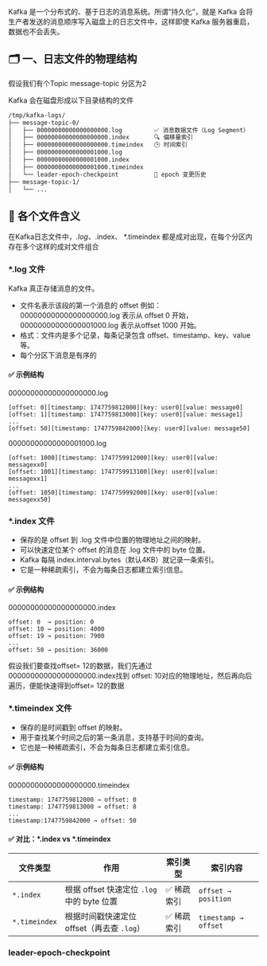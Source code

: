 Kafka 是一个分布式的、基于日志的消息系统。所谓“持久化”，就是 Kafka 会将生产者发送的消息顺序写入磁盘上的日志文件中，这样即使 Kafka 服务器重启，数据也不会丢失。

## 🗂️ 一、日志文件的物理结构

假设我们有个Topic  message-topic 分区为2

Kafka 会在磁盘形成以下目录结构的文件
```bash
/tmp/kafka-logs/
├── message-topic-0/
│   ├── 00000000000000000000.log         ✅ 消息数据文件（Log Segment）
│   ├── 00000000000000000000.index       🔍 偏移量索引
│   ├── 00000000000000000000.timeindex   🕒 时间索引
│   ├── 00000000000000001000.log         
│   ├── 00000000000000001000.index       
│   ├── 00000000000000001000.timeindex   
│   └── leader-epoch-checkpoint          🧭 epoch 变更历史
├── message-topic-1/
│   └── ...

```
## 📌 各个文件含义
在Kafka日志文件中，*.log、*.index、 *.timeindex 都是成对出现，在每个分区内存在多个这样的成对文件组合
### *.log 文件
Kafka 真正存储消息的文件。
- 文件名表示该段的第一个消息的 offset
	例如：00000000000000000000.log 表示从 offset 0 开始，00000000000000001000.log 表示从offset 1000 开始。
- 格式：文件内是多个记录，每条记录包含 offset、timestamp、key、value 等。
- 每个分区下消息是有序的

#### ✅ 示例结构
00000000000000000000.log
```log
[offset: 0][timestamp: 1747759812000][key: user0][value: message0]
[offset: 1][timestamp: 1747759813000][key: user0][value: message1]
...
[offset: 50][timestamp: 1747759842000][key: user0][value: message50]
```
00000000000000001000.log
```log
[offset: 1000][timestamp: 1747759912000][key: user0][value: messagexx0]
[offset: 1001][timestamp: 1747759913100][key: user0][value: messagexx1]
...
[offset: 1050][timestamp: 1747759992000][key: user0][value: messagexx50]
```
### *.index 文件
- 保存的是 offset 到 .log 文件中位置的物理地址之间的映射。
- 可以快速定位某个 offset 的消息在 .log 文件中的 byte 位置。
- Kafka 每隔 index.interval.bytes（默认4KB）就记录一条索引。
- 它是一种稀疏索引，不会为每条日志都建立索引信息。
#### ✅ 示例结构
00000000000000000000.index 
```index
offset: 0  → position: 0
offset: 10 → position: 4000
offset: 19 → position: 7900
...
offset: 50 → position: 36000
```
假设我们要查找offset= 12的数据，我们先通过00000000000000000000.index找到 offset: 10对应的物理地址，然后再向后遍历，便能快速得到offset= 12的数据
### *.timeindex 文件
- 保存的是时间戳到 offset 的映射。
- 用于查找某个时间之后的第一条消息，支持基于时间的查询。
- 它也是一种稀疏索引，不会为每条日志都建立索引信息。
#### ✅ 示例结构
00000000000000000000.timeindex
```timeindex
timestamp: 1747759812000 → offset: 0
timestamp: 1747759813000 → offset: 8
...
timestamp:1747759842000 → offset: 50
```
#### ✅ 对比：*.index vs *.timeindex
| 文件类型         | 作用                               | 索引类型   | 索引内容                 |
| ------------ | -------------------------------- | ------ | -------------------- |
| `*.index`     | 根据 offset 快速定位 `.log` 中的 byte 位置 | ✅ 稀疏索引 | `offset → position`  |
| `*.timeindex` | 根据时间戳快速定位 offset（再去查 `.log`）     | ✅ 稀疏索引 | `timestamp → offset` |


### leader-epoch-checkpoint
